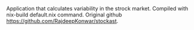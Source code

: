 Application that calculates variability in the strock market. Compiled with nix-build default.nix command. Original github https://github.com/RajdeepKonwar/stockast.
